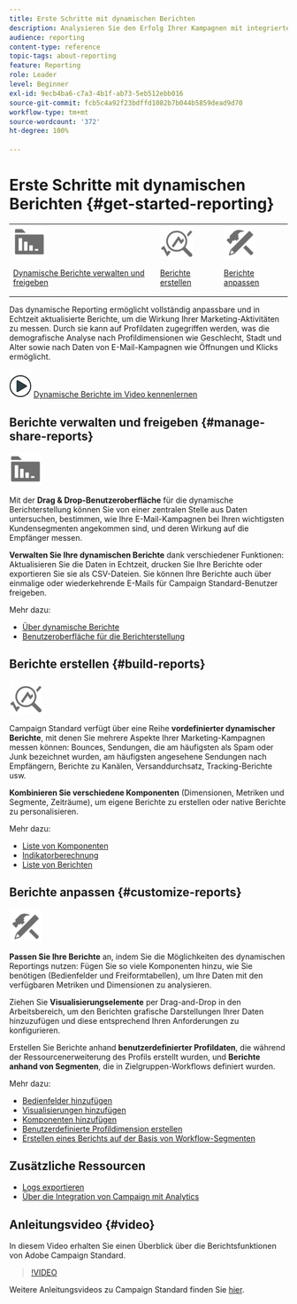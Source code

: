 ```yaml
---
title: Erste Schritte mit dynamischen Berichten
description: Analysieren Sie den Erfolg Ihrer Kampagnen mit integrierten oder benutzerdefinierten dynamischen Berichten.
audience: reporting
content-type: reference
topic-tags: about-reporting
feature: Reporting
role: Leader
level: Beginner
exl-id: 9ecb4ba6-c7a3-4b1f-ab73-5eb512ebb016
source-git-commit: fcb5c4a92f23bdffd1082b7b044b5859dead9d70
workflow-type: tm+mt
source-wordcount: '372'
ht-degree: 100%

---
```


# Erste Schritte mit dynamischen Berichten {#get-started-reporting}

<table>
<tr>
<td><img src="assets/do-not-localize/icon_manage.svg" width="60px"><p><a href="#manage-share-reports">Dynamische Berichte verwalten und freigeben</a></p></td>
<td><img src="assets/do-not-localize/icon_build.svg" width="60px"><p><a href="#build-reports">Berichte erstellen</a></p></td>
<td><img src="assets/do-not-localize/icon_customize.svg" width="60px"><p><a href="#customize-reports">Berichte anpassen</a></p></td></tr>
</table>

Das dynamische Reporting ermöglicht vollständig anpassbare und in Echtzeit aktualisierte Berichte, um die Wirkung Ihrer Marketing-Aktivitäten zu messen. Durch sie kann auf Profildaten zugegriffen werden, was die demografische Analyse nach Profildimensionen wie Geschlecht, Stadt und Alter sowie nach Daten von E-Mail-Kampagnen wie Öffnungen und Klicks ermöglicht.

![](assets/do-not-localize/how-to-video.png) [Dynamische Berichte im Video kennenlernen](#video)

## Berichte verwalten und freigeben {#manage-share-reports}

<img src="assets/do-not-localize/icon_manage.svg" width="60px">

Mit der **Drag &amp; Drop-Benutzeroberfläche** für die dynamische Berichterstellung können Sie von einer zentralen Stelle aus Daten untersuchen, bestimmen, wie Ihre E-Mail-Kampagnen bei Ihren wichtigsten Kundensegmenten angekommen sind, und deren Wirkung auf die Empfänger messen.

**Verwalten Sie Ihre dynamischen Berichte** dank verschiedener Funktionen: Aktualisieren Sie die Daten in Echtzeit, drucken Sie Ihre Berichte oder exportieren Sie sie als CSV-Dateien. Sie können Ihre Berichte auch über einmalige oder wiederkehrende E-Mails für Campaign Standard-Benutzer freigeben.

Mehr dazu:

* [Über dynamische Berichte](../../reporting/using/about-dynamic-reports.md)
* [Benutzeroberfläche für die Berichterstellung](../../reporting/using/reporting-interface.md)

## Berichte erstellen {#build-reports}

<img src="assets/do-not-localize/icon_build.svg" width="60px">

Campaign Standard verfügt über eine Reihe **vordefinierter dynamischer Berichte**, mit denen Sie mehrere Aspekte Ihrer Marketing-Kampagnen messen können: Bounces, Sendungen, die am häufigsten als Spam oder Junk bezeichnet wurden, am häufigsten angesehene Sendungen nach Empfängern, Berichte zu Kanälen, Versanddurchsatz, Tracking-Berichte usw.

**Kombinieren Sie verschiedene Komponenten** (Dimensionen, Metriken und Segmente, Zeiträume), um eigene Berichte zu erstellen oder native Berichte zu personalisieren.

Mehr dazu:

* [Liste von Komponenten](../../reporting/using/list-of-components-.md)
* [Indikatorberechnung](../../reporting/using/indicator-calculation.md)
* [Liste von Berichten](../../reporting/using/defining-the-report-period.md)

## Berichte anpassen {#customize-reports}

<img src="assets/do-not-localize/icon_customize.svg" width="60px">

**Passen Sie Ihre Berichte** an, indem Sie die Möglichkeiten des dynamischen Reportings nutzen: Fügen Sie so viele Komponenten hinzu, wie Sie benötigen (Bedienfelder und Freiformtabellen), um Ihre Daten mit den verfügbaren Metriken und Dimensionen zu analysieren.

Ziehen Sie **Visualisierungselemente** per Drag-and-Drop in den Arbeitsbereich, um den Berichten grafische Darstellungen Ihrer Daten hinzuzufügen und diese entsprechend Ihren Anforderungen zu konfigurieren.

Erstellen Sie Berichte anhand **benutzerdefinierter Profildaten**, die während der Ressourcenerweiterung des Profils erstellt wurden, und **Berichte anhand von Segmenten**, die in Zielgruppen-Workflows definiert wurden.

Mehr dazu:

* [Bedienfelder hinzufügen](../../reporting/using/adding-panels.md)
* [Visualisierungen hinzufügen](../../reporting/using/adding-visualizations.md)
* [Komponenten hinzufügen](../../reporting/using/adding-components.md)
* [Benutzerdefinierte Profildimension erstellen](../../reporting/using/creating-a-custom-profile-dimension.md)
* [Erstellen eines Berichts auf der Basis von Workflow-Segmenten](../../reporting/using/creating-a-report-workflow-segment.md)

## Zusätzliche Ressourcen

* [Logs exportieren](../../automating/using/exporting-logs.md)
* [Über die Integration von Campaign mit Analytics](../../integrating/using/about-campaign-analytics-integration.md)

## Anleitungsvideo {#video}

In diesem Video erhalten Sie einen Überblick über die Berichtsfunktionen von Adobe Campaign Standard.

>[!VIDEO](https://video.tv.adobe.com/v/23021?quality=12&captions=eng)

Weitere Anleitungsvideos zu Campaign Standard finden Sie [hier](https://experienceleague.adobe.com/docs/campaign-standard-learn/tutorials/overview.html?lang=de).
